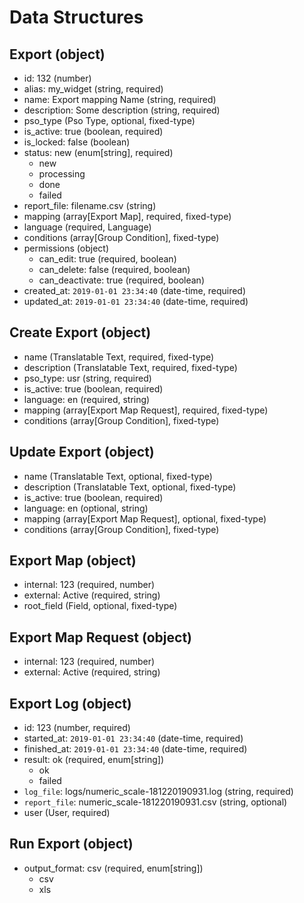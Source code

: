 # Data Structures

## Export (object)
+ id: 132 (number)
+ alias: my_widget (string, required)
+ name: Export mapping Name (string, required)
+ description: Some description (string, required)
+ pso_type (Pso Type, optional, fixed-type)
+ is_active: true (boolean, required)
+ is_locked: false (boolean)
+ status: new (enum[string], required)
    - new
    - processing
    - done
    - failed
+ report_file: filename.csv (string)    
+ mapping (array[Export Map], required, fixed-type)
+ language (required, Language)
+ conditions (array[Group Condition], fixed-type)
+ permissions (object)
    + can_edit: true (required, boolean)
    + can_delete: false (required, boolean)
    + can_deactivate: true (required, boolean)
+ created_at: `2019-01-01 23:34:40` (date-time, required)
+ updated_at: `2019-01-01 23:34:40` (date-time, required)

## Create Export (object)
+ name (Translatable Text, required, fixed-type)
+ description (Translatable Text, required, fixed-type)
+ pso_type: usr (string, required)
+ is_active: true (boolean, required)
+ language: en (required, string)
+ mapping (array[Export Map Request], required, fixed-type)
+ conditions (array[Group Condition], fixed-type)

## Update Export (object)
+ name (Translatable Text, optional, fixed-type)
+ description (Translatable Text, optional, fixed-type)
+ is_active: true (boolean, required)
+ language: en (optional, string)
+ mapping (array[Export Map Request], optional, fixed-type)
+ conditions (array[Group Condition], fixed-type)

## Export Map (object)
+ internal: 123 (required, number)
+ external: Active  (required, string)
+ root_field (Field, optional, fixed-type)

## Export Map Request (object)
+ internal: 123 (required, number)
+ external: Active  (required, string)

## Export Log (object)
+ id: 123 (number, required)
+ started_at: `2019-01-01 23:34:40` (date-time, required)
+ finished_at: `2019-01-01 23:34:40` (date-time, required)
+ result: ok (required, enum[string])
    - ok
    - failed
+ `log_file`: logs/numeric_scale-181220190931.log (string, required)
+ `report_file`: numeric_scale-181220190931.csv (string, optional)
+ user (User, required)

## Run Export (object)
+ output_format: csv (required, enum[string])
    - csv
    - xls
